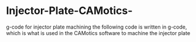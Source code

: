 # Injector-Plate-CAMotics-
g-code for injector plate machining
the following code is written in g-code, which is what is used in the CAMotics software to machine the injector plate

